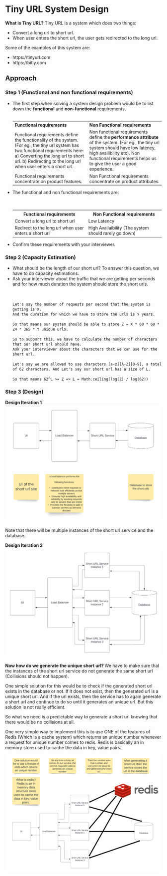 # Tiny URL System Design
<b>What is Tiny URL?</b>
Tiny URL is a system which does two things:
<ul>
  <li>Convert a long url to short url. </li>
  <li>When user enters the short url, the user gets redirected to the long url. </li>
</ul>

Some of the examples of this system are:
<ul>
  <li>https://tinyurl.com</li>
  <li>https://bitly.com</li>
</ul>

## Approach

### Step 1 (Functional and non functional requirements)
<ul>
  <li>The first step when solving a system design problem would be to list down the <b>functional</b> and <b>non-functional</b> requirements.
  <br></br>
  <table>
    <tr>
      <th>Functional requirements</th>
      <th>Non Functional requirements</th>
    </tr>
    <tr>
      <td>Functional requirements define the functionality of the system. (For eg., the tiny url system has two functional requirements here: a) Converting the long url to short url. b) Redirecting to the long url when user enters a short url. </td>
      <td>Non functional requirements define the <b>performance attribute</b> of the system. (For eg., the tiny url system should have low latency, high availibility etc). Non functional requirements helps us to give the user a good experience. </td>
    </tr>
    <tr>
      <td>Functional requirements concentrate on product features. </td>
      <td>Non Functional requirements concentrate on product attributes. </td>
  </table>
  
  <li>The functional and non functional requirements are: </li>
  <br></br>
  <table>
    <tr>
      <th>Functional requirements</th>
      <th>Non Functional requirements</th>
    </tr>
    <tr>
      <td>Convert a long url to short url</td>
      <td>Low Latency</td>
    </tr>
    <tr>
      <td>Redirect to the long url when user enters a short url</td>
      <td>High Availaibility (The system should rarely go down)</td>
    </tr>
  </table>
  
  <li>Confirm these requirements with your interviewer. </li>
</ul>

### Step 2 (Capacity Estimation)

<ul>
  <li>What should be the length of our short url? To answer this question, we have to do capacity estimations.</li>  
  <li>Ask your interviewer about the traffic that we are getting per seconds and for how much duration the system should store the short urls.</li>
  <br></br>
  
  ```
  Let's say the number of requests per second that the system is getting is X.
  And the duration for which we have to store the urls is Y years.
  
  So that means our system should be able to store Z = X * 60 * 60 * 24 * 365 * Y unique urls.
  
  So to support this, we have to calculate the number of characters that our short url should have. 
  Ask your interviewer about the characters that we can use for the short url.
  
  Let's say we are allowed to use characters [a-z][A-Z][0-9], a total of 62 characters. And Let's say our short url has a size of L.
  
  So that means 62^L >= Z => L = Math.ceiling(log(Z) / log(62))
  ```
  
</ul>

### Step 3 (Design)

<b>Design Iteration 1</b>
![Tiny URL Design Iteration 1](https://github.com/arhankundu99/System-Design/blob/main/Tiny%20URL/images/Tiny%20URL%20Design%201.png)

Note that there will be multiple instances of the short url service and the database.

<b> Design Iteration 2 </b>
![Tiny URL Design Iteration 2](https://github.com/arhankundu99/System-Design/blob/main/Tiny%20URL/images/Tiny%20URL%20Design%20Iteration%202.png)

<b> Now how do we generate the unique short url? </b>
We have to make sure that the instances of the short url service do not generate the same short url (Collisions should not happen).

One simple solution for this would be to check if the generated short url exists in the database or not. If it does not exist, then the generated url is a unique short url. And if the url exists, then the service has to again generate a short url and continue to do so until it generates an unique url. But this solution is not really efficient.

So what we need is a predictable way to generate a short url knowing that there would be no collisions at all.

One very simple way to implement this is to use ONE of the features of Redis (Which is a cache system) which returns an unique number whenever a request for unique number comes to redis. Redis is basically an in memory store used to cache the data in key, value pairs.

![Tiny URL Design Iteration 3](https://github.com/arhankundu99/System-Design/blob/main/Tiny%20URL/images/Tiny%20URL%20Design%20Iteration%203.png)

